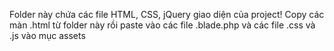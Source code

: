 Folder này chứa các file HTML, CSS, jQuery giao diện của project! Copy các màn .html từ folder này rồi paste vào các file .blade.php và các file .css và .js vào mục assets